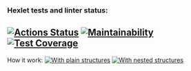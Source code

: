 ### Hexlet tests and linter status:
[![Actions Status](https://github.com/Osayanny/python-project-50/actions/workflows/hexlet-check.yml/badge.svg)](https://github.com/Osayanny/python-project-50/actions)
[![Maintainability](https://api.codeclimate.com/v1/badges/e8b0d54a85c32b584e93/maintainability)](https://codeclimate.com/github/Osayanny/python-project-50/maintainability)
[![Test Coverage](https://api.codeclimate.com/v1/badges/e8b0d54a85c32b584e93/test_coverage)](https://codeclimate.com/github/Osayanny/python-project-50/test_coverage)
---
How it work:
    [![With plain structures](https://asciinema.org/a/1jpCAlykmHqBylmaoOBH7ySum)](https://asciinema.org/a/1jpCAlykmHqBylmaoOBH7ySum)
    [![With nested structures](https://asciinema.org/a/xtv4kms6Irv01zshl3FHawOkQ)](https://asciinema.org/a/xtv4kms6Irv01zshl3FHawOkQ)
